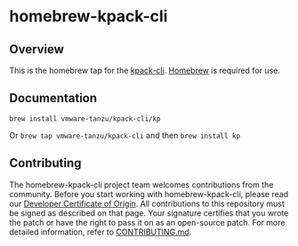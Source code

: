 
# homebrew-kpack-cli

## Overview
This is the homebrew tap for the [kpack-cli](https://github.com/vmware-tanzu/kpack-cli). [Homebrew](https://brew.sh/) is required for use.

## Documentation
`brew install vmware-tanzu/kpack-cli/kp`

Or `brew tap vmware-tanzu/kpack-cli` and then `brew install kp`

## Contributing

The homebrew-kpack-cli project team welcomes contributions from the community. Before you start working with homebrew-kpack-cli, please
read our [Developer Certificate of Origin](https://cla.vmware.com/dco). All contributions to this repository must be
signed as described on that page. Your signature certifies that you wrote the patch or have the right to pass it on
as an open-source patch. For more detailed information, refer to [CONTRIBUTING.md](CONTRIBUTING.md).
